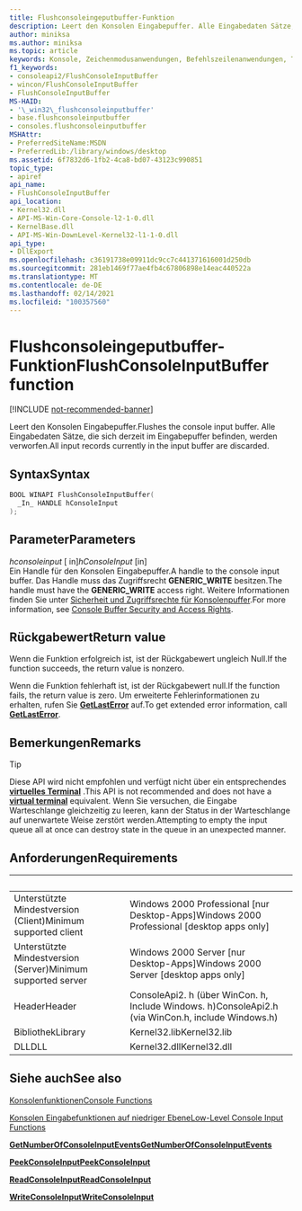 ```yaml
---
title: Flushconsoleingeputbuffer-Funktion
description: Leert den Konsolen Eingabepuffer. Alle Eingabedaten Sätze, die sich derzeit im Eingabepuffer befinden, werden verworfen.
author: miniksa
ms.author: miniksa
ms.topic: article
keywords: Konsole, Zeichenmodusanwendungen, Befehlszeilenanwendungen, Terminalanwendungen, Konsolen-API
f1_keywords:
- consoleapi2/FlushConsoleInputBuffer
- wincon/FlushConsoleInputBuffer
- FlushConsoleInputBuffer
MS-HAID:
- '\_win32\_flushconsoleinputbuffer'
- base.flushconsoleinputbuffer
- consoles.flushconsoleinputbuffer
MSHAttr:
- PreferredSiteName:MSDN
- PreferredLib:/library/windows/desktop
ms.assetid: 6f7832d6-1fb2-4ca8-bd07-43123c990851
topic_type:
- apiref
api_name:
- FlushConsoleInputBuffer
api_location:
- Kernel32.dll
- API-MS-Win-Core-Console-l2-1-0.dll
- KernelBase.dll
- API-MS-Win-DownLevel-Kernel32-l1-1-0.dll
api_type:
- DllExport
ms.openlocfilehash: c36191738e09911dc9cc7c441371616001d250db
ms.sourcegitcommit: 281eb1469f77ae4fb4c67806898e14eac440522a
ms.translationtype: MT
ms.contentlocale: de-DE
ms.lasthandoff: 02/14/2021
ms.locfileid: "100357560"
---
```

# <a name="flushconsoleinputbuffer-function"></a><span data-ttu-id="88734-105">Flushconsoleingeputbuffer-Funktion</span><span class="sxs-lookup"><span data-stu-id="88734-105">FlushConsoleInputBuffer function</span></span>

[!INCLUDE [not-recommended-banner](./includes/not-recommended-banner.md)]

<span data-ttu-id="88734-106">Leert den Konsolen Eingabepuffer.</span><span class="sxs-lookup"><span data-stu-id="88734-106">Flushes the console input buffer.</span></span> <span data-ttu-id="88734-107">Alle Eingabedaten Sätze, die sich derzeit im Eingabepuffer befinden, werden verworfen.</span><span class="sxs-lookup"><span data-stu-id="88734-107">All input records currently in the input buffer are discarded.</span></span>

## <a name="syntax"></a><span data-ttu-id="88734-108">Syntax</span><span class="sxs-lookup"><span data-stu-id="88734-108">Syntax</span></span>

```C
BOOL WINAPI FlushConsoleInputBuffer(
  _In_ HANDLE hConsoleInput
);
```

## <a name="parameters"></a><span data-ttu-id="88734-109">Parameter</span><span class="sxs-lookup"><span data-stu-id="88734-109">Parameters</span></span>

<span data-ttu-id="88734-110">*hconsoleinput* \[ in\]</span><span class="sxs-lookup"><span data-stu-id="88734-110">*hConsoleInput* \[in\]</span></span>  
<span data-ttu-id="88734-111">Ein Handle für den Konsolen Eingabepuffer.</span><span class="sxs-lookup"><span data-stu-id="88734-111">A handle to the console input buffer.</span></span> <span data-ttu-id="88734-112">Das Handle muss das Zugriffsrecht **GENERIC\_WRITE** besitzen.</span><span class="sxs-lookup"><span data-stu-id="88734-112">The handle must have the **GENERIC\_WRITE** access right.</span></span> <span data-ttu-id="88734-113">Weitere Informationen finden Sie unter [Sicherheit und Zugriffsrechte für Konsolenpuffer](console-buffer-security-and-access-rights.md).</span><span class="sxs-lookup"><span data-stu-id="88734-113">For more information, see [Console Buffer Security and Access Rights](console-buffer-security-and-access-rights.md).</span></span>

## <a name="return-value"></a><span data-ttu-id="88734-114">Rückgabewert</span><span class="sxs-lookup"><span data-stu-id="88734-114">Return value</span></span>

<span data-ttu-id="88734-115">Wenn die Funktion erfolgreich ist, ist der Rückgabewert ungleich Null.</span><span class="sxs-lookup"><span data-stu-id="88734-115">If the function succeeds, the return value is nonzero.</span></span>

<span data-ttu-id="88734-116">Wenn die Funktion fehlerhaft ist, ist der Rückgabewert null.</span><span class="sxs-lookup"><span data-stu-id="88734-116">If the function fails, the return value is zero.</span></span> <span data-ttu-id="88734-117">Um erweiterte Fehlerinformationen zu erhalten, rufen Sie [**GetLastError**](/windows/win32/api/errhandlingapi/nf-errhandlingapi-getlasterror) auf.</span><span class="sxs-lookup"><span data-stu-id="88734-117">To get extended error information, call [**GetLastError**](/windows/win32/api/errhandlingapi/nf-errhandlingapi-getlasterror).</span></span>

## <a name="remarks"></a><span data-ttu-id="88734-118">Bemerkungen</span><span class="sxs-lookup"><span data-stu-id="88734-118">Remarks</span></span>

> [!TIP]
> <span data-ttu-id="88734-119">Diese API wird nicht empfohlen und verfügt nicht über ein entsprechendes **[virtuelles Terminal](console-virtual-terminal-sequences.md)** .</span><span class="sxs-lookup"><span data-stu-id="88734-119">This API is not recommended and does not have a **[virtual terminal](console-virtual-terminal-sequences.md)** equivalent.</span></span> <span data-ttu-id="88734-120">Wenn Sie versuchen, die Eingabe Warteschlange gleichzeitig zu leeren, kann der Status in der Warteschlange auf unerwartete Weise zerstört werden.</span><span class="sxs-lookup"><span data-stu-id="88734-120">Attempting to empty the input queue all at once can destroy state in the queue in an unexpected manner.</span></span>

## <a name="requirements"></a><span data-ttu-id="88734-121">Anforderungen</span><span class="sxs-lookup"><span data-stu-id="88734-121">Requirements</span></span>

| &nbsp; | &nbsp; |
|-|-|
| <span data-ttu-id="88734-122">Unterstützte Mindestversion (Client)</span><span class="sxs-lookup"><span data-stu-id="88734-122">Minimum supported client</span></span> | <span data-ttu-id="88734-123">Windows 2000 Professional \[nur Desktop-Apps\]</span><span class="sxs-lookup"><span data-stu-id="88734-123">Windows 2000 Professional \[desktop apps only\]</span></span> |
| <span data-ttu-id="88734-124">Unterstützte Mindestversion (Server)</span><span class="sxs-lookup"><span data-stu-id="88734-124">Minimum supported server</span></span> | <span data-ttu-id="88734-125">Windows 2000 Server \[nur Desktop-Apps\]</span><span class="sxs-lookup"><span data-stu-id="88734-125">Windows 2000 Server \[desktop apps only\]</span></span> |
| <span data-ttu-id="88734-126">Header</span><span class="sxs-lookup"><span data-stu-id="88734-126">Header</span></span> | <span data-ttu-id="88734-127">ConsoleApi2. h (über WinCon. h, Include Windows. h)</span><span class="sxs-lookup"><span data-stu-id="88734-127">ConsoleApi2.h (via WinCon.h, include Windows.h)</span></span> |
| <span data-ttu-id="88734-128">Bibliothek</span><span class="sxs-lookup"><span data-stu-id="88734-128">Library</span></span> | <span data-ttu-id="88734-129">Kernel32.lib</span><span class="sxs-lookup"><span data-stu-id="88734-129">Kernel32.lib</span></span> |
| <span data-ttu-id="88734-130">DLL</span><span class="sxs-lookup"><span data-stu-id="88734-130">DLL</span></span> | <span data-ttu-id="88734-131">Kernel32.dll</span><span class="sxs-lookup"><span data-stu-id="88734-131">Kernel32.dll</span></span> |

## <a name="see-also"></a><span data-ttu-id="88734-132">Siehe auch</span><span class="sxs-lookup"><span data-stu-id="88734-132">See also</span></span>

[<span data-ttu-id="88734-133">Konsolenfunktionen</span><span class="sxs-lookup"><span data-stu-id="88734-133">Console Functions</span></span>](console-functions.md)

[<span data-ttu-id="88734-134">Konsolen Eingabefunktionen auf niedriger Ebene</span><span class="sxs-lookup"><span data-stu-id="88734-134">Low-Level Console Input Functions</span></span>](low-level-console-input-functions.md)

[<span data-ttu-id="88734-135">**GetNumberOfConsoleInputEvents**</span><span class="sxs-lookup"><span data-stu-id="88734-135">**GetNumberOfConsoleInputEvents**</span></span>](getnumberofconsoleinputevents.md)

[<span data-ttu-id="88734-136">**PeekConsoleInput**</span><span class="sxs-lookup"><span data-stu-id="88734-136">**PeekConsoleInput**</span></span>](peekconsoleinput.md)

[<span data-ttu-id="88734-137">**ReadConsoleInput**</span><span class="sxs-lookup"><span data-stu-id="88734-137">**ReadConsoleInput**</span></span>](readconsoleinput.md)

[<span data-ttu-id="88734-138">**WriteConsoleInput**</span><span class="sxs-lookup"><span data-stu-id="88734-138">**WriteConsoleInput**</span></span>](writeconsoleinput.md)